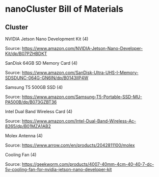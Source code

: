 # nanoCluster Bill of Materials

## Cluster

NVIDIA Jetson Nano Development Kit (4)

Source: <a href="https://www.amazon.com/NVIDIA-Jetson-Nano-Developer-Kit/dp/B07PZHBDKT">https://www.amazon.com/NVIDIA-Jetson-Nano-Developer-Kit/dp/B07PZHBDKT</a>


SanDisk 64GB SD Memory Card (4)

Source: <a href="https://www.amazon.com/SanDisk-Ultra-UHS-I-Memory-SDSDUNC-064G-GN6IN/dp/B0143IIP4W">https://www.amazon.com/SanDisk-Ultra-UHS-I-Memory-SDSDUNC-064G-GN6IN/dp/B0143IIP4W</a>


Samsung T5 500GB SSD (4)

Source: <a href="https://www.amazon.com/Samsung-T5-Portable-SSD-MU-PA500B/dp/B073GZBT36">https://www.amazon.com/Samsung-T5-Portable-SSD-MU-PA500B/dp/B073GZBT36</a>


Intel Dual Band Wireless Card (4)

Source: <a href="https://www.amazon.com/Intel-Dual-Band-Wireless-Ac-8265/dp/B01MZA1AB2">https://www.amazon.com/Intel-Dual-Band-Wireless-Ac-8265/dp/B01MZA1AB2</a>


Molex Antenna (4)

Source: <a href="https://www.arrow.com/en/products/2042811100/molex">https://www.arrow.com/en/products/2042811100/molex</a>


Cooling Fan (4)

Source: <a href="https://geekworm.com/products/4007-40mm-4cm-40-40-7-dc-5v-cooling-fan-for-nvidia-jetson-nano-developer-kit">https://geekworm.com/products/4007-40mm-4cm-40-40-7-dc-5v-cooling-fan-for-nvidia-jetson-nano-developer-kit</a>
